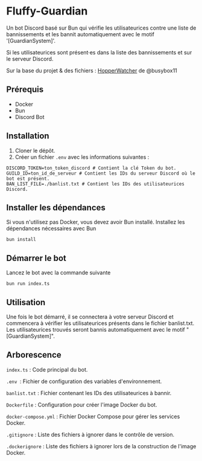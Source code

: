 # Fluffy-Guardian

Un bot Discord basé sur Bun qui vérifie les utilisateurices contre une liste de bannissements et les bannit automatiquement avec le motif '[GuardianSystem]'. 

Si les utilisateurices sont présent·es dans la liste des bannissements et sur le serveur Discord.

Sur la base du projet & des fichiers : [HopperWatcher](https://github.com/busybox11/hopperwatcher) de @busybox11


## Prérequis

- Docker
- Bun
- Discord Bot

## Installation

1. Cloner le dépôt.
2. Créer un fichier `.env` avec les informations suivantes :

```plaintext
DISCORD_TOKEN=ton_token_discord # Contient la clé Token du bot.
GUILD_ID=ton_id_de_serveur # Contient les IDs du serveur Discord où le bot est présent.
BAN_LIST_FILE=./banlist.txt # Contient les IDs des utilisateurices Discord.
```

## Installer les dépendances
Si vous n'utilisez pas Docker, vous devez avoir Bun installé. Installez les dépendances nécessaires avec Bun 
```
bun install
```

## Démarrer le bot
Lancez le bot avec la commande suivante
```
bun run index.ts
```

## Utilisation
Une fois le bot démarré, il se connectera à votre serveur Discord et commencera à vérifier les utilisateurices présents dans le fichier banlist.txt. Les utilisateurices trouvés seront bannis automatiquement avec le motif "[GuardianSystem]".


## Arborescence
`index.ts` : Code principal du bot.

`.env `: Fichier de configuration des variables d'environnement.

`banlist.txt` : Fichier contenant les IDs des utilisateurices à bannir.

`Dockerfile` : Configuration pour créer l'image Docker du bot.

`docker-compose.yml` : Fichier Docker Compose pour gérer les services Docker.

`.gitignore` : Liste des fichiers à ignorer dans le contrôle de version.

`.dockerignore` : Liste des fichiers à ignorer lors de la construction de l'image Docker.
